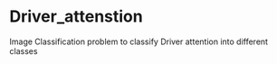 # Driver_attenstion
Image Classification problem to classify Driver attention into different classes
